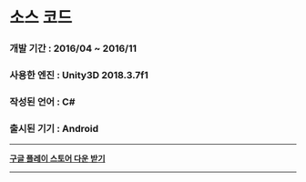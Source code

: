 # 소스 코드
### 개발 기간 : 2016/04 ~ 2016/11
### 사용한 엔진 : Unity3D 2018.3.7f1
### 작성된 언어 : C#
### 출시된 기기 : Android
-------------
**[구글 플레이 스토어 다운 받기]((https://play.google.com/store/apps/details?id=com.unity3d.doveincityold))**

-------------
